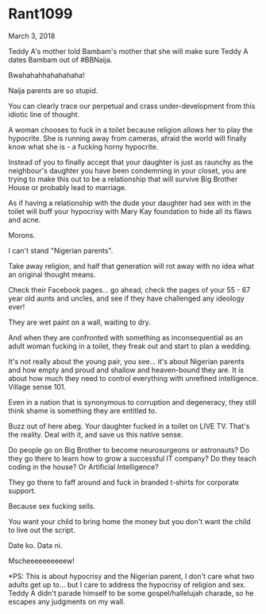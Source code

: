 # Rant1099


March 3,  2018

Teddy A's mother told Bambam's mother that she will make sure Teddy A dates Bambam out of #BBNaija.

Bwahahahhahahahaha! 

Naija parents are so stupid. 

You can clearly trace our perpetual and crass under-development from this idiotic line of thought. 

A woman chooses to fuck in a toilet because religion allows her to play the hypocrite. She is running away from cameras, afraid the world will finally know what she is - a fucking horny hypocrite.

Instead of you to finally accept that your daughter is just as raunchy as the neighbour's daughter you have been condemning in your closet, you are trying to make this out to be a relationship that will survive Big Brother House or probably lead to marriage.

As if having a relationship with the dude your daughter had sex with in the toilet will buff your hypocrisy with Mary Kay foundation to hide all its flaws and acne.

Morons.

I can't stand "Nigerian parents".

Take away religion, and half that generation will rot away with no idea what an original thought means.

Check their Facebook pages... go ahead, check the pages of your 55 - 67 year old aunts and uncles, and see if they have challenged any ideology ever!

They are wet paint on a wall, waiting to dry.

And when they are confronted with something as inconsequential as an adult woman fucking in a toilet, they freak out and start to plan a wedding.

It's not really about the young pair, you see... it's about Nigerian parents and how empty and proud and shallow and heaven-bound they are. It is about how much they need to control everything with unrefined intelligence. Village sense 101.

Even in a nation that is synonymous to corruption and degeneracy, they still think shame is something they are entitled to.

Buzz out of here abeg. Your daughter fucked in a toilet on LIVE TV. That's the reality. Deal with it, and save us this native sense.

Do people go on Big Brother to become neurosurgeons or astronauts? Do they go there to learn how to grow a successful IT company? Do they teach coding in the house? Or Artificial Intelligence?

They go there to faff around and fuck in branded t-shirts for corporate support.

Because sex fucking sells.

You want your child to bring home the money but you don't want the child to live out the script.

Date ko. Data ni. 

Mscheeeeeeeeeew!

*PS: This is about hypocrisy and the Nigerian parent, I don't care what two adults get up to... but I care to address the hypocrisy of religion and sex. Teddy A didn't parade himself to be some gospel/hallelujah charade, so he escapes any judgments on my wall.